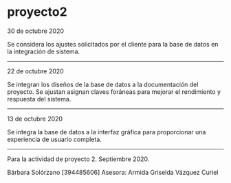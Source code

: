# proyecto2

30 de octubre 2020

Se considera los ajustes solicitados por el cliente para la base de datos en la integración de sistema.

----------------

22 de octubre 2020

Se integran los diseños de la base de datos a la documentación del proyecto. Se ajustan asignan claves foráneas para mejorar el rendimiento y respuesta del sistema.

----------------

13 de octubre 2020

Se integra la base de datos a la interfaz gráfica para proporcionar una experiencia de usuario completa.

----------------

Para la actividad de proyecto 2. Septiembre 2020.

Bárbara Solórzano [394485606]
Asesora: Armida Griselda Vázquez Curiel
